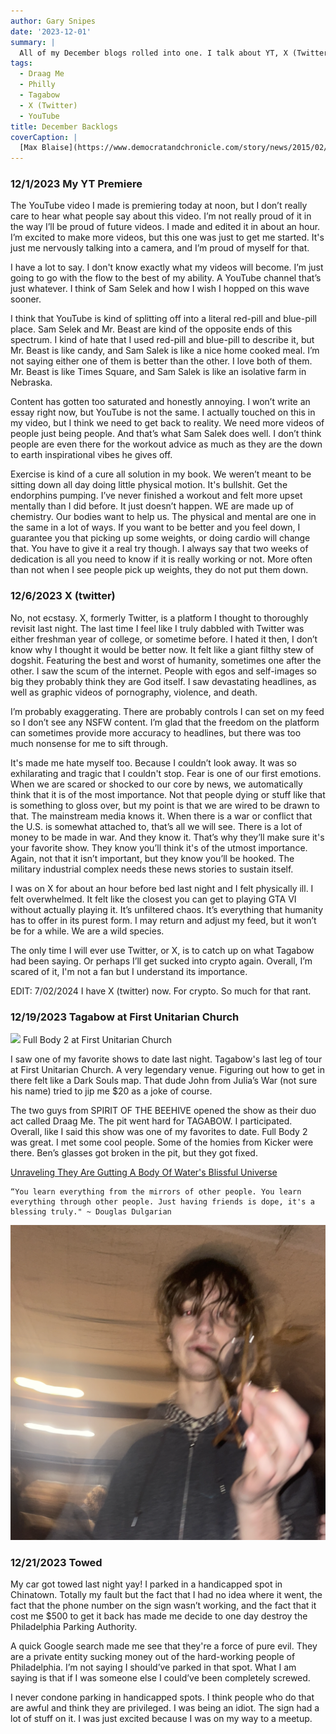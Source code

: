 ```yaml
---
author: Gary Snipes
date: '2023-12-01'
summary: |
  All of my December blogs rolled into one. I talk about YT, X (Twitter), and Tagabow. 
tags: 
  - Draag Me
  - Philly
  - Tagabow
  - X (Twitter)
  - YouTube
title: December Backlogs
coverCaption: |
  [Max Blaise](https://www.democratandchronicle.com/story/news/2015/02/06/snowman-irondequoit-hoover-road-max-blaise/22991071/) via democratandchronicle.com
---
```


### 12/1/2023 My YT Premiere
The YouTube video I made is premiering today at noon, but I don’t really care to hear what people say about this video. I’m not really proud of it in the way I’ll be proud of future videos. I made and edited it in about an hour. I’m excited to make more videos, but this one was just to get me started. It's just me nervously talking into a camera, and I’m proud of myself for that. 

I have a lot to say. I don't know exactly what my videos will become. I’m just going to go with the flow to the best of my ability. A YouTube channel that’s just whatever. I think of Sam Selek and how I wish I hopped on this wave sooner. 

I think that YouTube is kind of splitting off into a literal red-pill and blue-pill place. Sam Selek and Mr. Beast are kind of the opposite ends of this spectrum. I kind of hate that I used red-pill and blue-pill to describe it, but Mr. Beast is like candy, and Sam Salek is like a nice home cooked meal. I’m not saying either one of them is better than the other. I love both of them. Mr. Beast is like Times Square, and Sam Salek is like an isolative farm in Nebraska. 

Content has gotten too saturated and honestly annoying. I won’t write an essay right now, but YouTube is not the same. I actually touched on this in my video, but I think we need to get back to reality. We need more videos of people just being people. And that’s what Sam Salek does well. I don’t think people are even there for the workout advice as much as they are the down to earth inspirational vibes he gives off. 

Exercise is kind of a cure all solution in my book. We weren’t meant to be sitting down all day doing little physical motion. It's bullshit. Get the endorphins pumping. I’ve never finished a workout and felt more upset mentally than I did before. It just doesn’t happen. WE are made up of chemistry. Our bodies want to help us. The physical and mental are one in the same in a lot of ways. If you want to be better and you feel down, I guarantee you that picking up some weights, or doing cardio will change that. You have to give it a real try though. I always say that two weeks of dedication is all you need to know if it is really working or not. More often than not when I see people pick up weights, they do not put them down.

### 12/6/2023 X (twitter)
No, not ecstasy. X, formerly Twitter, is a platform I thought to thoroughly revisit last night. The last time I feel like I truly dabbled with Twitter was either freshman year of college, or sometime before. I hated it then, I don’t know why I thought it would be better now. It felt like a giant filthy stew of dogshit. Featuring the best and worst of humanity, sometimes one after the other. I saw  the scum of the internet. People with egos and self-images so big they probably think they are God itself. I saw devastating headlines, as well as graphic videos of pornography, violence, and death. 

I’m probably exaggerating. There are probably controls I can set on my feed so I don’t see any NSFW content. I’m glad that the freedom on the platform can sometimes provide more accuracy to headlines, but there was too much nonsense for me to sift through.

It's made me hate myself too. Because I couldn’t look away. It was so exhilarating and tragic that I couldn't stop. Fear is one of our first emotions. When we are scared or shocked to our core by news, we automatically think that it is of the most importance. Not that people dying or stuff like that is something to gloss over, but my point is that we are wired to be drawn to that. The mainstream media knows it. When there is a war or conflict that the U.S. is somewhat attached to, that’s all we will see. There is a lot of money to be made in war. And they know it. That’s why they’ll make sure it's your favorite show. They know you’ll think it's of the utmost importance. Again, not that it isn’t important, but they know you’ll be hooked. The military industrial complex needs these news stories to sustain itself.  

I was on X for about an hour before bed last night and I felt physically ill. I felt overwhelmed. It felt like the closest you can get to playing GTA VI without actually playing it. It’s unfiltered chaos. It’s everything that humanity has to offer in its purest form. I may return and adjust my feed, but it won’t be for a while. We are a wild species. 

The only time I will ever use Twitter, or X, is to catch up on what Tagabow had been saying. Or perhaps I’ll get sucked into crypto again. Overall, I’m scared of it, I'm not a fan but I understand its importance. 

EDIT: 7/02/2024 I have X (twitter) now. For crypto. So much for that rant. 

### 12/19/2023 Tagabow at First Unitarian Church
![](fullbody.png) Full Body 2 at First Unitarian Church

I saw one of my favorite shows to date last night. Tagabow's last leg of tour at First Unitarian Church. A very legendary venue. Figuring out how to get in there felt like a Dark Souls map. That dude John from Julia’s War (not sure his name) tried to jip me $20  as a joke of course. 

The two guys from SPIRIT OF THE BEEHIVE opened the show as their duo act called Draag Me. The pit went hard for TAGABOW. I participated. Overall, like I said this show was one of my favorites to date. Full Body 2 was great. I met some cool people. Some of the homies from Kicker were there. Ben’s glasses got broken in the pit, but they got fixed.

[Unraveling They Are Gutting A Body Of Water's Blissful Universe](https://www.ratpiefriends.com/post/they-are-gutting-a-body-of-water-expansion-pak)

``` QUOTE
“You learn everything from the mirrors of other people. You learn everything through other people. Just having friends is dope, it's a blessing truly." ~ Douglas Dulgarian
```

![](kicker.png)

### 12/21/2023 Towed
My car got towed last night yay! I parked in a handicapped spot in Chinatown. Totally my fault but the fact that I had no idea where it went, the fact that the phone number on the sign wasn’t working, and the fact that it cost me $500 to get it back has made me decide to one day destroy the Philadelphia Parking Authority. 

A quick Google search made me see that they're a force of pure evil. They are a private entity sucking money out of the hard-working people of Philadelphia. I’m not saying I should’ve parked in that spot. What I am saying is that if I was someone else I could’ve been completely screwed.

I never condone parking in handicapped spots. I think people who do that are awful and think they are privileged. I was being an idiot. The sign had a lot of stuff on it. I was just excited because I was on my way to a meetup. 

